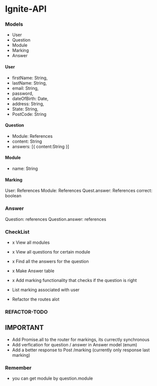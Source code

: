 # Ignite-API
### Models
* User
* Question
* Module
* Marking
* Answer

#### User
* firstName: String,
* lastName: String,
* email: String,
* password,
* dateOfBirth: Date,
* address: String,
* State: String,
* PostCode: String

#### Question
* Module: References
* content: String
* answers: [{
  content:String
}]

#### Module
* name: String

#### Marking
User: References
Module: References
Quest.answer: References
correct: boolean

### Answer
Question: references
Question.answer: references


### CheckList
* x View all modules
* x View all questions for certain module
* x Find all the answers for the question
* x Make Answer table
* x Add marking functionality that checks if the question is right
* List marking associated with user

* Refactor the routes alot

### REFACTOR-TODO
## IMPORTANT
* Add Promise.all to the router for markings, its currectly synchronous
* Add verfication for question / answer in Answer model (enum)
* Add a better response to Post /marking (currently only response last marking)

### Remember
* you can get module by question.module